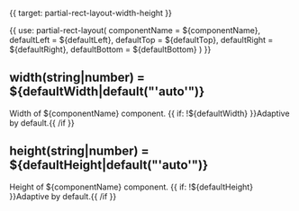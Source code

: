 
{{ target: partial-rect-layout-width-height }}

{{ use: partial-rect-layout(
    componentName = ${componentName},
    defaultLeft = ${defaultLeft},
    defaultTop = ${defaultTop},
    defaultRight = ${defaultRight},
    defaultBottom = ${defaultBottom}
) }}

## width(string|number) = ${defaultWidth|default("'auto'")}

Width of ${componentName} component. {{ if: !${defaultWidth} }}Adaptive by default.{{ /if }}
<ExampleUIComponentInputText />
<ExampleUIGroupLayout />

## height(string|number) = ${defaultHeight|default("'auto'")}

Height of ${componentName} component. {{ if: !${defaultHeight} }}Adaptive by default.{{ /if }}
<ExampleUIComponentInputText />
<ExampleUIGroupLayout />